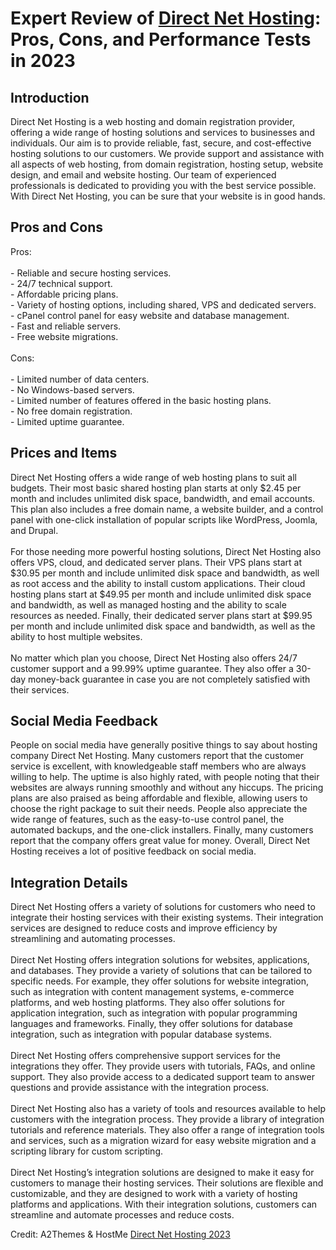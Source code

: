 <h1>Expert Review of <a href="https://a2themes.com/direct-net-hosting-reviews">Direct Net Hosting</a>: Pros, Cons, and Performance Tests in 2023</h1>
<h2>Introduction</h2>
Direct Net Hosting is a web hosting and domain registration provider, offering a wide range of hosting solutions and services to businesses and individuals. Our aim is to provide reliable, fast, secure, and cost-effective hosting solutions to our customers. We provide support and assistance with all aspects of web hosting, from domain registration, hosting setup, website design, and email and website hosting. Our team of experienced professionals is dedicated to providing you with the best service possible. With Direct Net Hosting, you can be sure that your website is in good hands.
<h2>Pros and Cons</h2>
Pros:<br><br>- Reliable and secure hosting services.<br>- 24/7 technical support.<br>- Affordable pricing plans.<br>- Variety of hosting options, including shared, VPS and dedicated servers.<br>- cPanel control panel for easy website and database management.<br>- Fast and reliable servers.<br>- Free website migrations.<br><br>Cons:<br><br>- Limited number of data centers.<br>- No Windows-based servers.<br>- Limited number of features offered in the basic hosting plans.<br>- No free domain registration.<br>- Limited uptime guarantee.
<h2>Prices and Items</h2>
Direct Net Hosting offers a wide range of web hosting plans to suit all budgets. Their most basic shared hosting plan starts at only $2.45 per month and includes unlimited disk space, bandwidth, and email accounts. This plan also includes a free domain name, a website builder, and a control panel with one-click installation of popular scripts like WordPress, Joomla, and Drupal.<br><br>For those needing more powerful hosting solutions, Direct Net Hosting also offers VPS, cloud, and dedicated server plans. Their VPS plans start at $30.95 per month and include unlimited disk space and bandwidth, as well as root access and the ability to install custom applications. Their cloud hosting plans start at $49.95 per month and include unlimited disk space and bandwidth, as well as managed hosting and the ability to scale resources as needed. Finally, their dedicated server plans start at $99.95 per month and include unlimited disk space and bandwidth, as well as the ability to host multiple websites.<br><br>No matter which plan you choose, Direct Net Hosting also offers 24/7 customer support and a 99.99% uptime guarantee. They also offer a 30-day money-back guarantee in case you are not completely satisfied with their services.
<h2>Social Media Feedback</h2>
People on social media have generally positive things to say about hosting company Direct Net Hosting. Many customers report that the customer service is excellent, with knowledgeable staff members who are always willing to help. The uptime is also highly rated, with people noting that their websites are always running smoothly and without any hiccups. The pricing plans are also praised as being affordable and flexible, allowing users to choose the right package to suit their needs. People also appreciate the wide range of features, such as the easy-to-use control panel, the automated backups, and the one-click installers. Finally, many customers report that the company offers great value for money. Overall, Direct Net Hosting receives a lot of positive feedback on social media.
<h2>Integration Details</h2>
Direct Net Hosting offers a variety of solutions for customers who need to integrate their hosting services with their existing systems. Their integration services are designed to reduce costs and improve efficiency by streamlining and automating processes.<br><br>Direct Net Hosting offers integration solutions for websites, applications, and databases. They provide a variety of solutions that can be tailored to specific needs. For example, they offer solutions for website integration, such as integration with content management systems, e-commerce platforms, and web hosting platforms. They also offer solutions for application integration, such as integration with popular programming languages and frameworks. Finally, they offer solutions for database integration, such as integration with popular database systems.<br><br>Direct Net Hosting offers comprehensive support services for the integrations they offer. They provide users with tutorials, FAQs, and online support. They also provide access to a dedicated support team to answer questions and provide assistance with the integration process.<br><br>Direct Net Hosting also has a variety of tools and resources available to help customers with the integration process. They provide a library of integration tutorials and reference materials. They also offer a range of integration tools and services, such as a migration wizard for easy website migration and a scripting library for custom scripting.<br><br>Direct Net Hosting’s integration solutions are designed to make it easy for customers to manage their hosting services. Their solutions are flexible and customizable, and they are designed to work with a variety of hosting platforms and applications. With their integration solutions, customers can streamline and automate processes and reduce costs.
<p>Credit: A2Themes & HostMe <a href="https://a2themes.com/direct-net-hosting-reviews">Direct Net Hosting 2023</a></p>